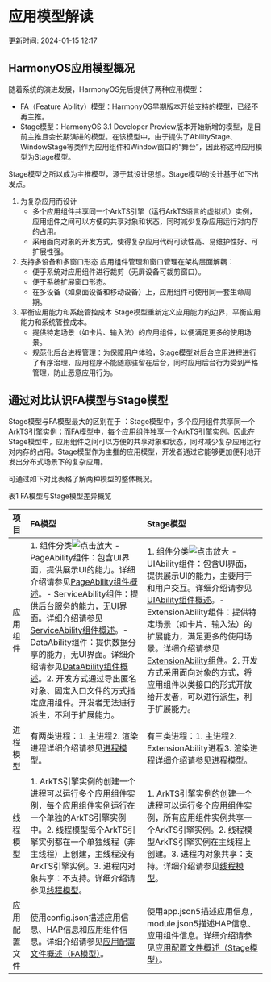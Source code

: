 # 应用模型解读

更新时间: 2024-01-15 12:17

## HarmonyOS应用模型概况

随着系统的演进发展，HarmonyOS先后提供了两种应用模型：

* FA（Feature Ability）模型：HarmonyOS早期版本开始支持的模型，已经不再主推。
* Stage模型：HarmonyOS 3.1 Developer Preview版本开始新增的模型，是目前主推且会长期演进的模型。在该模型中，由于提供了AbilityStage、WindowStage等类作为应用组件和Window窗口的“舞台”，因此称这种应用模型为Stage模型。

Stage模型之所以成为主推模型，源于其设计思想。Stage模型的设计基于如下出发点。

1. 为复杂应用而设计
   * 多个应用组件共享同一个ArkTS引擎（运行ArkTS语言的虚拟机）实例，应用组件之间可以方便的共享对象和状态，同时减少复杂应用运行对内存的占用。
   * 采用面向对象的开发方式，使得复杂应用代码可读性高、易维护性好、可扩展性强。
2. 支持多设备和多窗口形态
   应用组件管理和窗口管理在架构层面解耦：
   * 便于系统对应用组件进行裁剪（无屏设备可裁剪窗口）。
   * 便于系统扩展窗口形态。
   * 在多设备（如桌面设备和移动设备）上，应用组件可使用同一套生命周期。
3. 平衡应用能力和系统管控成本
   Stage模型重新定义应用能力的边界，平衡应用能力和系统管控成本。
   * 提供特定场景（如卡片、输入法）的应用组件，以便满足更多的使用场景。
   * 规范化后台进程管理：为保障用户体验，Stage模型对后台应用进程进行了有序治理，应用程序不能随意驻留在后台，同时应用后台行为受到严格管理，防止恶意应用行为。

## 通过对比认识FA模型与Stage模型

 Stage模型与FA模型最大的区别在于 ：Stage模型中，多个应用组件共享同一个ArkTS引擎实例；而FA模型中，每个应用组件独享一个ArkTS引擎实例。因此在Stage模型中，应用组件之间可以方便的共享对象和状态，同时减少复杂应用运行对内存的占用。Stage模型作为主推的应用模型，开发者通过它能够更加便利地开发出分布式场景下的复杂应用。

可通过如下对比表格了解两种模型的整体概况。

表1 FA模型与Stage模型差异概览

| 项目                   | FA模型                                                                                                                                                                                                                                                                                                                                                                                                                                                                                                                                                                                                                                                                                                                                                                                                                                                                                                                                                                                                                                                                           | Stage模型                                                                                                                                                                                                                                                                                                                                                                                                                                                                                                                                                                                                                                                                                                                                                                                                                                                                                                                             |
| :--------------------- | :------------------------------------------------------------------------------------------------------------------------------------------------------------------------------------------------------------------------------------------------------------------------------------------------------------------------------------------------------------------------------------------------------------------------------------------------------------------------------------------------------------------------------------------------------------------------------------------------------------------------------------------------------------------------------------------------------------------------------------------------------------------------------------------------------------------------------------------------------------------------------------------------------------------------------------------------------------------------------------------------------------------------------------------------------------------------------- | :------------------------------------------------------------------------------------------------------------------------------------------------------------------------------------------------------------------------------------------------------------------------------------------------------------------------------------------------------------------------------------------------------------------------------------------------------------------------------------------------------------------------------------------------------------------------------------------------------------------------------------------------------------------------------------------------------------------------------------------------------------------------------------------------------------------------------------------------------------------------------------------------------------------------------------ |
| 应用组件     | 1. 组件分类![](https://alliance-communityfile-drcn.dbankcdn.com/FileServer/getFile/cmtyPub/011/111/111/0000000000011111111.20231121183807.29131481081492634354539404250632:50001231000000:2800:7B471847779A8EBF8FB498BB6BBE1458CD017B0B9A41D6D29EE9EC6C9130C4DE.png?needInitFileName=true?needInitFileName=true?needInitFileName=true?needInitFileName=true "点击放大") - PageAbility组件：包含UI界面，提供展示UI的能力。详细介绍请参见[PageAbility组件概述](https://developer.harmonyos.com/cn/docs/documentation/doc-guides-V3/pageability-overview-0000001478340893-V3)。- ServiceAbility组件：提供后台服务的能力，无UI界面。详细介绍请参见[ServiceAbility组件概述](https://developer.harmonyos.com/cn/docs/documentation/doc-guides-V3/serviceability-overview-0000001427584628-V3)。- DataAbility组件：提供数据分享的能力，无UI界面。详细介绍请参见[DataAbility组件概述](https://developer.harmonyos.com/cn/docs/documentation/doc-guides-V3/dataability-overview-0000001428061508-V3)。2. 开发方式通过导出匿名对象、固定入口文件的方式指定应用组件。开发者无法进行派生，不利于扩展能力。 | 1. 组件分类![](https://alliance-communityfile-drcn.dbankcdn.com/FileServer/getFile/cmtyPub/011/111/111/0000000000011111111.20231121183807.63076002401067021809337070382294:50001231000000:2800:4490D13AADCABFA0BEEF23041D93F4B3FC102D56869AAB6BC574775C54D1E2EF.png?needInitFileName=true?needInitFileName=true?needInitFileName=true?needInitFileName=true "点击放大") - UIAbility组件：包含UI界面，提供展示UI的能力，主要用于和用户交互。详细介绍请参见[UIAbility组件概述](https://developer.harmonyos.com/cn/docs/documentation/doc-guides-V3/uiability-overview-0000001477980929-V3)。- ExtensionAbility组件：提供特定场景（如卡片、输入法）的扩展能力，满足更多的使用场景。详细介绍请参见[ExtensionAbility组件](https://developer.harmonyos.com/cn/docs/documentation/doc-guides-V3/4_3extensionability_u7ec4_u4ef6-0000001478340873-V3)。2. 开发方式采用面向对象的方式，将应用组件以类接口的形式开放给开发者，可以进行派生，利于扩展能力。 |
| 进程模型     | 有两类进程：1. 主进程2. 渲染进程详细介绍请参见[进程模型](https://developer.harmonyos.com/cn/docs/documentation/doc-guides-V3/process-model-fa-0000001478181185-V3)。                                                                                                                                                                                                                                                                                                                                                                                                                                                                                                                                                                                                                                                                                                                                                                                                                                                                                                                | 有三类进程：1. 主进程2. ExtensionAbility进程3. 渲染进程详细介绍请参见[进程模型](https://developer.harmonyos.com/cn/docs/documentation/doc-guides-V3/process-model-stage-0000001428061488-V3)。                                                                                                                                                                                                                                                                                                                                                                                                                                                                                                                                                                                                                                                                                                                                           |
| 线程模型     | 1. ArkTS引擎实例的创建一个进程可以运行多个应用组件实例，每个应用组件实例运行在一个单独的ArkTS引擎实例中。2. 线程模型每个ArkTS引擎实例都在一个单独线程（非主线程）上创建，主线程没有ArkTS引擎实例。3. 进程内对象共享：不支持。详细介绍请参见[线程模型](https://developer.harmonyos.com/cn/docs/documentation/doc-guides-V3/thread-model-fa-0000001427902248-V3)。                                                                                                                                                                                                                                                                                                                                                                                                                                                                                                                                                                                                                                                                                                                    | 1. ArkTS引擎实例的创建一个进程可以运行多个应用组件实例，所有应用组件实例共享一个ArkTS引擎实例。2. 线程模型ArkTS引擎实例在主线程上创建。3. 进程内对象共享：支持。详细介绍请参见[线程模型](https://developer.harmonyos.com/cn/docs/documentation/doc-guides-V3/thread-model-stage-0000001428061492-V3)。                                                                                                                                                                                                                                                                                                                                                                                                                                                                                                                                                                                                                                   |
| 应用配置文件 | 使用config.json描述应用信息、HAP信息和应用组件信息。详细介绍请参见[应用配置文件概述（FA模型）](https://developer.harmonyos.com/cn/docs/documentation/doc-guides-V3/application-configuration-file-overview-fa-0000001478340857-V3)。                                                                                                                                                                                                                                                                                                                                                                                                                                                                                                                                                                                                                                                                                                                                                                                                                                                | 使用app.json5描述应用信息，module.json5描述HAP信息、应用组件信息。详细介绍请参见[应用配置文件概述（Stage模型）](https://developer.harmonyos.com/cn/docs/documentation/doc-guides-V3/application-configuration-file-overview-stage-0000001428061460-V3)。                                                                                                                                                                                                                                                                                                                                                                                                                                                                                                                                                                                                                                                                                 |

